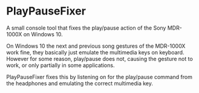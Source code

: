 # PlayPauseFixer
A small console tool that fixes the play/pause action of the Sony MDR-1000X on Windows 10.

On Windows 10 the next and previous song gestures of the MDR-1000X work fine, they basically just emulate the multimedia keys on keyboard.
However for some reason, play/pause does not, causing the gesture not to work, or only partially in some applications.

PlayPauseFixer fixes this by listening on for the play/pause command from the headphones and emulating the correct multimedia key.